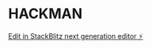 # HACKMAN

[Edit in StackBlitz next generation editor ⚡️](https://stackblitz.com/~/github.com/MAINAKSAHA07/HACKMAN)
